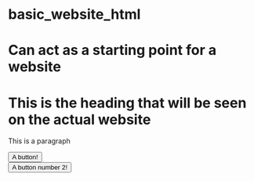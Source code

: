# basic_website_html
# Can act as a starting point for a website
<!doctype html> 
<html>
  <head>
    <title> This is the title of the website that will be seen in the browser </title>
  </head>
  <body>
    <h1> This is the heading that will be seen on the actual website</h1>
    <p>
    This is a paragraph
    </p>
    <button> A button! </button>
    <br>
    <button> A button number 2!</button>
  </body>
</html>
